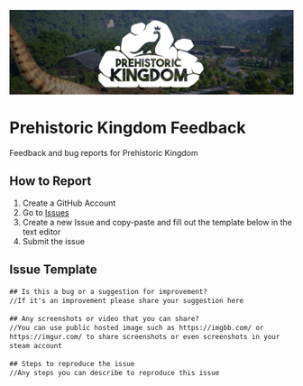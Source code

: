 ![Alt text](banner.jpg?raw=true "Prehistoric Kingdom")

# Prehistoric Kingdom Feedback
Feedback and bug reports for Prehistoric Kingdom

##  How to Report
1. Create a GitHub Account
2. Go to [Issues](https://github.com/PrehistoricKingdom/feedback/issues)
3. Create a new Issue and copy-paste and fill out the template below in the text editor
4. Submit the issue

## Issue Template
```
## Is this a bug or a suggestion for improvement?
//If it's an improvement please share your suggestion here 

## Any screenshots or video that you can share?
//You can use public hosted image such as https://imgbb.com/ or https://imgur.com/ to share screenshots or even screenshots in your steam account

## Steps to reproduce the issue
//Any steps you can describe to reproduce this issue

```
